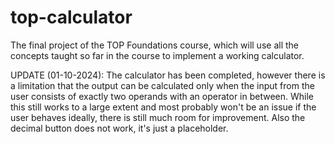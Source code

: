 # top-calculator
The final project of the TOP Foundations course, which will use all the concepts taught so far in the course to implement a working calculator.

UPDATE (01-10-2024):
The calculator has been completed, however there is a limitation that the output can be calculated only when the input from the user consists of exactly two    operands with an operator in between. While this still works to a large extent and most probably won't be an issue if the user behaves ideally, there is still much room for improvement. Also the decimal button does not work, it's just a placeholder.